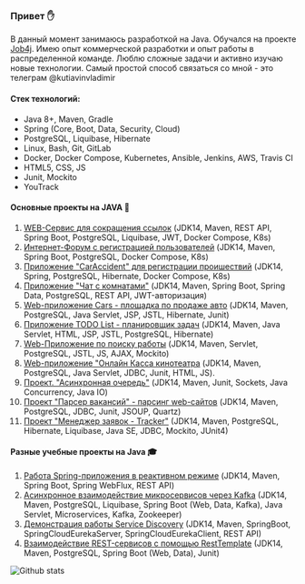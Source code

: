 ### Привет :raised_hand:


В данный момент занимаюсь разработкой на Java. Обучался на проекте [Job4j](https://job4j.ru/). Имею опыт коммерческой разработки и опыт работы в распределенной команде. Люблю сложные задачи и активно изучаю новые технологии. 
Самый простой способ связаться со мной - это телеграм @kutiavinvladimir

#### Стек технологий:
* Java 8+, Maven, Gradle
* Spring (Core, Boot, Data, Security, Cloud)
* PostgreSQL, Liquibase, Hibernate
* Linux, Bash, Git, GitLab
* Docker, Docker Compose, Kubernetes, Ansible, Jenkins, AWS, Travis CI
* HTML5, CSS, JS
* Junit, Mockito
* YouTrack

#### Основные проекты на JAVA :open_file_folder:
1. [WEB-Сервис для сокращения ссылок](https://github.com/kva-devops/url_shortcut) (JDK14, Maven, REST API, Spring Boot, PostgreSQL, Liquibase, JWT, Docker Compose, K8s)
2. [Интернет-Форум с регистрацией пользователей](https://github.com/kva-devops/job4j_forum) (JDK14, Maven, Spring Boot, PostgreSQL, Docker Compose, K8s)
3. [Приложение "CarAccident" для регистрации проишествий](https://github.com/kva-devops/job4j_car_accident) (JDK14, Spring, PostgreSQL, Hibernate, Docker Compose, K8s)
4. [Приложение "Чат с комнатами"](https://github.com/kva-devops/job4j_chat) (JDK14, Maven, Spring Boot, Spring Data, PostgreSQL, REST API, JWT-авторизация)
5. [Web-приложение Cars - площадка по продаже авто](https://github.com/kva-devops/job4j_cars) (JDK14, Maven, PostgreSQL, Java Servlet, JSP, JSTL, Hibernate, Junit)
6. [Приложение TODO List - планировщик задач](https://github.com/kva-devops/todo) (JDK14, Maven, Java Servlet, HTML, JSP, JSTL, PostgreSQL, Hibernate)
7. [Web-Приложение по поиску работы](https://github.com/kva-devops/job4j_dreamjob) (JDK14, Maven, Servlet, PostgreSQL, JSTL, JS, AJAX, Mockito)
8. [Web-приложение "Онлайн Касса кинотеатра](https://github.com/kva-devops/job4j_cinema) (JDK14, Maven, PostgreSQL, Java Servlet, JDBC, Junit, HTML, JS).
9. [Проект. "Асинхронная очередь"](https://github.com/kva-devops/job4j_pooh) (JDK14, Maven, Junit, Sockets, Java Concurrency, Java IO)
10. [Проект "Парсер вакансий" - парсинг web-сайтов](https://github.com/kva-devops/job4j_grabber) (JDK14, Maven, PostgreSQL, JDBC, Junit, JSOUP, Quartz)
11. [Проект "Менеджер заявок - Tracker"](https://github.com/kva-devops/job4j_tracker) (JDK14, Maven, PostgreSQL, Hibernate, Liquibase, Java SE, JDBC, Mockito, JUnit4) 

#### Разные учебные проекты на Java :mortar_board:
1. [Работа Spring-приложения в реактивном режиме](https://github.com/kva-devops/weather_reactive) (JDK14, Maven, Spring Boot, Spring WebFlux, REST API)
2. [Асинхронное взаимодействие микросервисов через Kafka](https://github.com/kva-devops/microservice) (JDK14, Maven, PostgreSQL, Liquibase, Spring Boot (Web, Data, Kafka), Java Servlet, Microservices, Kafka, Zookeeper)
3. [Демонстрация работы Service Discovery](https://github.com/kva-devops/job4j_discovery) (JDK14, Maven, SpringBoot, SpringCloudEurekaServer, SpringCloudEurekaClient, REST API)
4. [Взаимодействие REST-сервисов с помощью RestTemplate](https://github.com/kva-devops/job4j_rest) (JDK14, Maven, PostgreSQL, Spring Boot (Web, Data), Junit)

![Github stats](https://github-readme-stats.vercel.app/api?username=kva-devops&hide=stars,prs,issues,contribs)
